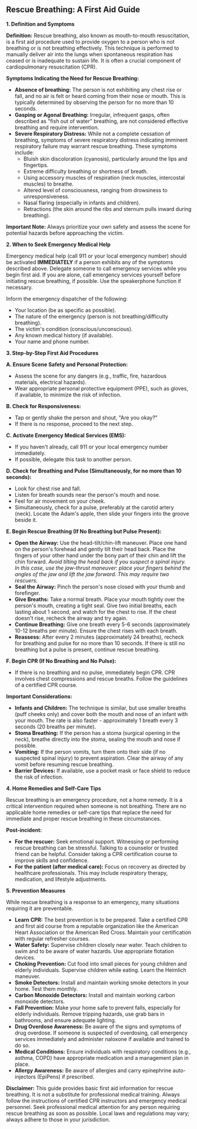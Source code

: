 ## Rescue Breathing: A First Aid Guide

**1. Definition and Symptoms**

**Definition:** Rescue breathing, also known as mouth-to-mouth resuscitation, is a first aid procedure used to provide oxygen to a person who is not breathing or is not breathing effectively. This technique is performed to manually deliver air into the lungs when spontaneous respiration has ceased or is inadequate to sustain life. It is often a crucial component of cardiopulmonary resuscitation (CPR).

**Symptoms Indicating the Need for Rescue Breathing:**

*   **Absence of breathing:** The person is not exhibiting any chest rise or fall, and no air is felt or heard coming from their nose or mouth. This is typically determined by observing the person for no more than 10 seconds.
*   **Gasping or Agonal Breathing:** Irregular, infrequent gasps, often described as "fish out of water" breathing, are not considered effective breathing and require intervention.
*   **Severe Respiratory Distress:** While not a complete cessation of breathing, symptoms of severe respiratory distress indicating imminent respiratory failure may warrant rescue breathing. These symptoms include:
    *   Bluish skin discoloration (cyanosis), particularly around the lips and fingertips.
    *   Extreme difficulty breathing or shortness of breath.
    *   Using accessory muscles of respiration (neck muscles, intercostal muscles) to breathe.
    *   Altered level of consciousness, ranging from drowsiness to unresponsiveness.
    *   Nasal flaring (especially in infants and children).
    *   Retractions (the skin around the ribs and sternum pulls inward during breathing).

**Important Note:**  Always prioritize your own safety and assess the scene for potential hazards before approaching the victim.

**2. When to Seek Emergency Medical Help**

Emergency medical help (call 911 or your local emergency number) should be activated **IMMEDIATELY** if a person exhibits any of the symptoms described above.  Delegate someone to call emergency services while you begin first aid. If you are alone, call emergency services yourself before initiating rescue breathing, if possible.  Use the speakerphone function if necessary.

Inform the emergency dispatcher of the following:

*   Your location (be as specific as possible).
*   The nature of the emergency (person is not breathing/difficulty breathing).
*   The victim's condition (conscious/unconscious).
*   Any known medical history (if available).
*   Your name and phone number.

**3. Step-by-Step First Aid Procedures**

**A. Ensure Scene Safety and Personal Protection:**

*   Assess the scene for any dangers (e.g., traffic, fire, hazardous materials, electrical hazards).
*   Wear appropriate personal protective equipment (PPE), such as gloves, if available, to minimize the risk of infection.

**B. Check for Responsiveness:**

*   Tap or gently shake the person and shout, "Are you okay?"
*   If there is no response, proceed to the next step.

**C. Activate Emergency Medical Services (EMS):**

*   If you haven't already, call 911 or your local emergency number immediately.
*   If possible, delegate this task to another person.

**D. Check for Breathing and Pulse (Simultaneously, for no more than 10 seconds):**

*   Look for chest rise and fall.
*   Listen for breath sounds near the person's mouth and nose.
*   Feel for air movement on your cheek.
*   Simultaneously, check for a pulse, preferably at the carotid artery (neck).  Locate the Adam's apple, then slide your fingers into the groove beside it.

**E. Begin Rescue Breathing (If No Breathing but Pulse Present):**

*   **Open the Airway:**  Use the head-tilt/chin-lift maneuver. Place one hand on the person's forehead and gently tilt their head back.  Place the fingers of your other hand under the bony part of their chin and lift the chin forward. *Avoid tilting the head back if you suspect a spinal injury. In this case, use the jaw-thrust maneuver: place your fingers behind the angles of the jaw and lift the jaw forward.  This may require two rescuers.*
*   **Seal the Airway:** Pinch the person's nose closed with your thumb and forefinger.
*   **Give Breaths:** Take a normal breath. Place your mouth tightly over the person's mouth, creating a tight seal. Give two initial breaths, each lasting about 1 second, and watch for the chest to rise.  If the chest doesn't rise, recheck the airway and try again.
*   **Continue Breathing:** Give one breath every 5-6 seconds (approximately 10-12 breaths per minute).  Ensure the chest rises with each breath.
*   **Reassess:** After every 2 minutes (approximately 24 breaths), recheck for breathing and pulse for no more than 10 seconds. If there is still no breathing but a pulse is present, continue rescue breathing.

**F. Begin CPR (If No Breathing and No Pulse):**

*   If there is no breathing and no pulse, immediately begin CPR. CPR involves chest compressions and rescue breaths. Follow the guidelines of a certified CPR course.

**Important Considerations:**

*   **Infants and Children:** The technique is similar, but use smaller breaths (puff cheeks only) and cover both the mouth and nose of an infant with your mouth.  The rate is also faster - approximately 1 breath every 3 seconds (20 breaths per minute).
*   **Stoma Breathing:** If the person has a stoma (surgical opening in the neck), breathe directly into the stoma, sealing the mouth and nose if possible.
*   **Vomiting:** If the person vomits, turn them onto their side (if no suspected spinal injury) to prevent aspiration. Clear the airway of any vomit before resuming rescue breathing.
*   **Barrier Devices:**  If available, use a pocket mask or face shield to reduce the risk of infection.

**4. Home Remedies and Self-Care Tips**

Rescue breathing is an emergency procedure, not a home remedy.  It is a critical intervention required when someone is not breathing. There are no applicable home remedies or self-care tips that replace the need for immediate and proper rescue breathing in these circumstances.

**Post-incident:**

*   **For the rescuer:** Seek emotional support. Witnessing or performing rescue breathing can be stressful. Talking to a counselor or trusted friend can be helpful. Consider taking a CPR certification course to improve skills and confidence.
*   **For the patient (after medical care):** Focus on recovery as directed by healthcare professionals. This may include respiratory therapy, medication, and lifestyle adjustments.

**5. Prevention Measures**

While rescue breathing is a response to an emergency, many situations requiring it are preventable.

*   **Learn CPR:** The best prevention is to be prepared. Take a certified CPR and first aid course from a reputable organization like the American Heart Association or the American Red Cross.  Maintain your certification with regular refresher courses.
*   **Water Safety:** Supervise children closely near water. Teach children to swim and to be aware of water hazards. Use appropriate flotation devices.
*   **Choking Prevention:**  Cut food into small pieces for young children and elderly individuals. Supervise children while eating. Learn the Heimlich maneuver.
*   **Smoke Detectors:** Install and maintain working smoke detectors in your home.  Test them monthly.
*   **Carbon Monoxide Detectors:** Install and maintain working carbon monoxide detectors.
*   **Fall Prevention:** Make your home safe to prevent falls, especially for elderly individuals.  Remove tripping hazards, use grab bars in bathrooms, and ensure adequate lighting.
*   **Drug Overdose Awareness:**  Be aware of the signs and symptoms of drug overdose. If someone is suspected of overdosing, call emergency services immediately and administer naloxone if available and trained to do so.
*   **Medical Conditions:** Ensure individuals with respiratory conditions (e.g., asthma, COPD) have appropriate medication and a management plan in place.
*   **Allergy Awareness:**  Be aware of allergies and carry epinephrine auto-injectors (EpiPens) if prescribed.

**Disclaimer:** This guide provides basic first aid information for rescue breathing. It is not a substitute for professional medical training. Always follow the instructions of certified CPR instructors and emergency medical personnel.  Seek professional medical attention for any person requiring rescue breathing as soon as possible.  Local laws and regulations may vary; always adhere to those in your jurisdiction.
